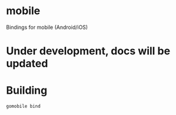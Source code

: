 # mobile
Bindings for mobile (Android/iOS)

# Under development, docs will be updated

# Building
    gomobile bind
